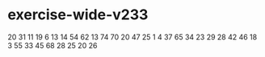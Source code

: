 # exercise-wide-v233
20
31
11
19
6
13
14
54
62
13
74
70
20
47
25
1
4
37
65
34
23
29
28
42
46
18
3
55
33
45
68
28
25
20
26

